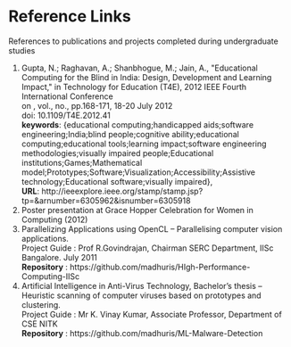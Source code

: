# Reference Links
References to publications and projects completed during undergraduate studies

<ol>
  <li> Gupta, N.; Raghavan, A.; Shanbhogue, M.; Jain, A., "Educational Computing for the Blind in India: Design, Development and Learning Impact," in Technology for Education (T4E), 2012 IEEE Fourth International Conference <br/> on , vol., no., pp.168-171, 18-20 July 2012
<br/>doi: 10.1109/T4E.2012.41<br/>
<b>keywords</b>: {educational computing;handicapped aids;software engineering;India;blind people;cognitive ability;educational computing;educational tools;learning impact;software engineering methodologies;visually impaired people;Educational institutions;Games;Mathematical model;Prototypes;Software;Visualization;Accessibility;Assistive technology;Educational software;visually impaired},<br/>
<b>URL</b>: http://ieeexplore.ieee.org/stamp/stamp.jsp?tp=&arnumber=6305962&isnumber=6305918
<br/> 
  </li>
  <li>Poster presentation at Grace Hopper Celebration for Women in Computing (2012)</li>
  <li>Parallelizing Applications using OpenCL – Parallelising computer vision applications.<br/> Project Guide : Prof R.Govindrajan, Chairman SERC Department, IISc Bangalore. July 2011<br/><b>Repository</b> : https://github.com/madhuris/HIgh-Performance-Computing-IISc </li>
  <li>Artificial Intelligence in Anti-Virus Technology, Bachelor’s thesis – Heuristic scanning of computer viruses based on prototypes and clustering. <br/> Project Guide : Mr K. Vinay Kumar, Associate Professor, Department of CSE NITK<br/><b>Repository</b> : https://github.com/madhuris/ML-Malware-Detection </li>
</ol>

